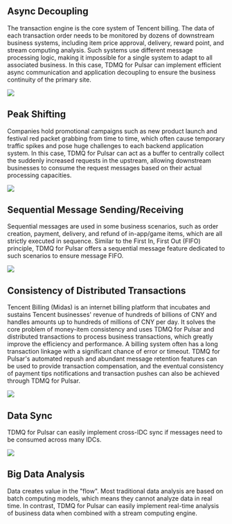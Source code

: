 ## Async Decoupling

The transaction engine is the core system of Tencent billing. The data of each transaction order needs to be monitored by dozens of downstream business systems, including item price approval, delivery, reward point, and stream computing analysis. Such systems use different message processing logic, making it impossible for a single system to adapt to all associated business. In this case, TDMQ for Pulsar can implement efficient async communication and application decoupling to ensure the business continuity of the primary site.

![](https://main.qcloudimg.com/raw/0d9879224dd334eb4ccee436be1a6f81.svg)

## Peak Shifting

Companies hold promotional campaigns such as new product launch and festival red packet grabbing from time to time, which often cause temporary traffic spikes and pose huge challenges to each backend application system. In this case, TDMQ for Pulsar can act as a buffer to centrally collect the suddenly increased requests in the upstream, allowing downstream businesses to consume the request messages based on their actual processing capacities.

![](https://main.qcloudimg.com/raw/6bb7c310c0c4f6048df64705a0c4aff2.svg)

## Sequential Message Sending/Receiving

Sequential messages are used in some business scenarios, such as order creation, payment, delivery, and refund of in-app/game items, which are all strictly executed in sequence. Similar to the First In, First Out (FIFO) principle, TDMQ for Pulsar offers a sequential message feature dedicated to such scenarios to ensure message FIFO.

![](https://main.qcloudimg.com/raw/964ecdc85396c26fb4863acaa9fd2222.svg)

## Consistency of Distributed Transactions

Tencent Billing (Midas) is an internet billing platform that incubates and sustains Tencent businesses' revenue of hundreds of billions of CNY and handles amounts up to hundreds of millions of CNY per day. It solves the core problem of money-item consistency and uses TDMQ for Pulsar and distributed transactions to process business transactions, which greatly improve the efficiency and performance. A billing system often has a long transaction linkage with a significant chance of error or timeout. TDMQ for Pulsar's automated repush and abundant message retention features can be used to provide transaction compensation, and the eventual consistency of payment tips notifications and transaction pushes can also be achieved through TDMQ for Pulsar.

![](https://main.qcloudimg.com/raw/60a8f143cd749516c2f5f03b4d19ed5c.svg)

## Data Sync

TDMQ for Pulsar can easily implement cross-IDC sync if messages need to be consumed across many IDCs.

![](https://main.qcloudimg.com/raw/bf71094b56816dd68ad8c175e1c88e83.svg)

## Big Data Analysis

Data creates value in the "flow". Most traditional data analysis are based on batch computing models, which means they cannot analyze data in real time. In contrast, TDMQ for Pulsar can easily implement real-time analysis of business data when combined with a stream computing engine.

